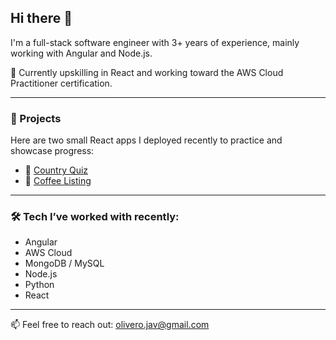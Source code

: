 ## Hi there 👋

I'm a full-stack software engineer with 3+ years of experience, mainly working with Angular and Node.js.  

🌱 Currently upskilling in React and working toward the AWS Cloud Practitioner certification.

---

### 🚀 Projects
Here are two small React apps I deployed recently to practice and showcase progress:

- 🔗 [Country Quiz](https://country-quiz-olivero.vercel.app/)  
- 🔗 [Coffee Listing](https://simple-coffee-listing-olivero.vercel.app/)

---

### 🛠️ **Tech I’ve worked with recently:**
- Angular  
- AWS Cloud 
- MongoDB / MySQL  
- Node.js
- Python
- React

---

📫 Feel free to reach out: olivero.jav@gmail.com  
